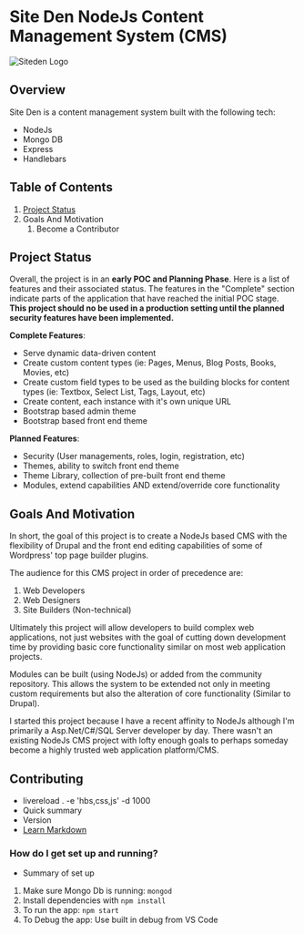 # Site Den NodeJs Content Management System (CMS) #

![Siteden Logo](https://www.dropbox.com/s/n25sixwf8ce93ho/SiteDen-nodejs-logo.png?dl=0)

## Overview ##
Site Den is a content management system built with the following tech:
* NodeJs
* Mongo DB
* Express
* Handlebars

## Table of Contents ##
1. [Project Status](#project-status)
1. Goals And Motivation
    1. Become a Contributor


## Project Status ##
Overall, the project is in an **early POC and Planning Phase**. Here is a list of features and their associated status. The features in the "Complete" section indicate parts of the application that have reached the initial POC stage. **This project should no be used in a production setting until the planned security features have been implemented.**

**Complete Features**:
* Serve dynamic data-driven content
* Create custom content types (ie: Pages, Menus, Blog Posts, Books, Movies, etc)
* Create custom field types to be used as the building blocks for content types (ie: Textbox, Select List, Tags, Layout, etc)
* Create content, each instance with it's own unique URL
* Bootstrap based admin theme
* Bootstrap based front end theme

**Planned Features**:
* Security (User managements, roles, login, registration, etc)
* Themes, ability to switch front end theme
* Theme Library, collection of pre-built front end theme
* Modules, extend capabilities AND extend/override core functionality

## Goals And Motivation ##
In short, the goal of this project is to create a NodeJs based CMS with the flexibility of Drupal and the front end editing capabilities of some of Wordpress' top page builder plugins.

The audience for this CMS project in order of precedence are:
1. Web Developers
1. Web Designers
1. Site Builders (Non-technical)

Ultimately this project will allow developers to build complex web applications, not just websites with the goal of cutting down development time by providing basic core functionality similar on most web application projects.

Modules can be built (using NodeJs) or added from the community repository. This allows the system to be extended not only in meeting custom requirements but also the alteration of core functionality (Similar to Drupal).

I started this project because I have a recent affinity to NodeJs although I'm primarily a Asp.Net/C#/SQL Server developer by day. There wasn't an existing NodeJs CMS project with lofty enough goals to perhaps someday become a highly trusted web application platform/CMS.

## Contributing ##

* livereload . -e 'hbs,css,js' -d 1000
* Quick summary
* Version
* [Learn Markdown](https://bitbucket.org/tutorials/markdowndemo)

### How do I get set up and running? ###

* Summary of set up
1. Make sure Mongo Db is running: `mongod`
1. Install dependencies with `npm install`
1. To run the app: `npm start`
1. To Debug the app: Use built in debug from VS Code
